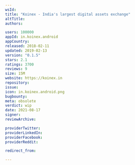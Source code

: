 ```yaml
---
wsId: 
title: "Koinex - India's largest digital assets exchange"
altTitle: 
authors:

users: 100000
appId: in.koinex.android
appCountry: 
released: 2018-02-11
updated: 2019-02-13
version: "0.1.5"
stars: 2.1
ratings: 3700
reviews: 9
size: 15M
website: https://koinex.in
repository: 
issue: 
icon: in.koinex.android.png
bugbounty: 
meta: obsolete
verdict: wip
date: 2021-08-17
signer: 
reviewArchive:

providerTwitter: 
providerLinkedIn: 
providerFacebook: 
providerReddit: 

redirect_from:

---
```


